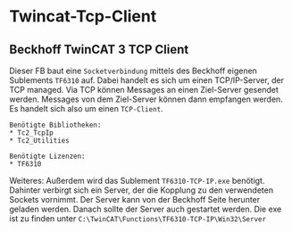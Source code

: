 # Twincat-Tcp-Client

## Beckhoff TwinCAT 3 TCP Client

Dieser FB baut eine `Socketverbindung` mittels des Beckhoff eigenen Sublements `TF6310` auf.
Dabei handelt es sich um einen TCP/IP-Server, der TCP managed.
Via TCP können Messages an einen Ziel-Server gesendet werden. 
Messages von dem Ziel-Server können dann empfangen werden.
Es handelt sich also um einen `TCP-Client`.
```
Benötigte Bibliotheken:
* Tc2_TcpIp
* Tc2_Utilities
	
Benötigte Lizenzen:
* TF6310
```
Weiteres:
Außerdem wird das Sublement `TF6310-TCP-IP.exe` benötigt.
Dahinter verbirgt sich ein Server, der die Kopplung zu den verwendeten Sockets vornimmt.
Der Server kann von der Beckhoff Seite herunter geladen werden.
Danach sollte der Server auch gestartet werden. Die exe ist zu finden unter `C:\TwinCAT\Functions\TF6310-TCP-IP\Win32\Server`
